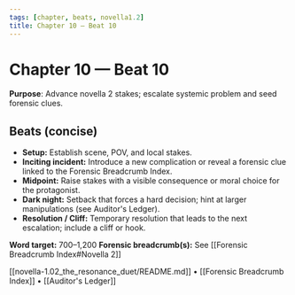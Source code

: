```yaml
---
tags: [chapter, beats, novella1.2]
title: Chapter 10 — Beat 10
---
```


# Chapter 10 — Beat 10

**Purpose**: Advance novella 2 stakes; escalate systemic problem and seed forensic clues.

## Beats (concise)
- **Setup:** Establish scene, POV, and local stakes.
- **Inciting incident:** Introduce a new complication or reveal a forensic clue linked to the Forensic Breadcrumb Index.
- **Midpoint:** Raise stakes with a visible consequence or moral choice for the protagonist.
- **Dark night:** Setback that forces a hard decision; hint at larger manipulations (see Auditor's Ledger).
- **Resolution / Cliff:** Temporary resolution that leads to the next escalation; include a cliff or hook.

**Word target:** 700–1,200
**Forensic breadcrumb(s):** See [[Forensic Breadcrumb Index#Novella 2]]

[[novella-1.02_the_resonance_duet/README.md]] • [[Forensic Breadcrumb Index]] • [[Auditor's Ledger]]
